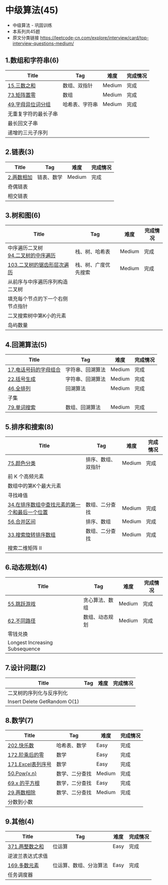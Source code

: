 # 中级算法(45)
- 中级算法 - 巩固训练
- 本系列共45题
- 原文分类链接 https://leetcode-cn.com/explore/interview/card/top-interview-questions-medium/

## 1.数组和字符串(6)

| Title                                                        | Tag            | 难度   | 完成情况 |
| ------------------------------------------------------------ | -------------- | ------ | -------- |
| [15.三数之和](https://leetcode-cn.com/problems/3sum/)        | 数组、双指针   | Medium | 完成     |
| [73.矩阵置零](https://leetcode-cn.com/problems/set-matrix-zeroes/) | 数组           | Medium | 完成     |
| [49.字母异位词分组](https://leetcode-cn.com/problems/group-anagrams/) | 哈希表、字符串 | Medium | 完成     |
| 无重复字符的最长子串                                         |                |        |          |
| 最长回文子串                                                 |                |        |          |
| 递增的三元子序列                                             |                |        |          |

## 2.链表(3)

| Title                                                        | Tag        | 难度   | 完成情况 |
| ------------------------------------------------------------ | ---------- | ------ | -------- |
| [2.两数相加](https://leetcode-cn.com/problems/add-two-numbers/) | 链表、数学 | Medium | 完成     |
| 奇偶链表                                                     |            |        |          |
| 相交链表                                                     |            |        |          |

## 3.树和图(6)

| Title                                                        | Tag                  | 难度   | 完成情况 |
| ------------------------------------------------------------ | -------------------- | ------ | -------- |
| 中序遍历二叉树 <br />[94.二叉树的中序遍历](https://leetcode-cn.com/problems/binary-tree-inorder-traversal/) | 栈、树、哈希表       | Medium | 完成     |
| [103.二叉树的锯齿形层次遍历](https://leetcode-cn.com/problems/binary-tree-zigzag-level-order-traversal/) | 栈、树、广度优先搜索 | Medium | 完成     |
| 从前序与中序遍历序列构造二叉树                               |                      |        |          |
| 填充每个节点的下一个右侧节点指针                             |                      |        |          |
| 二叉搜索树中第K小的元素                                      |                      |        |          |
| 岛屿数量                                                     |                      |        |          |

## 4.回溯算法(5)

| Title                                                        | Tag              | 难度   | 完成情况 |
| ------------------------------------------------------------ | ---------------- | ------ | -------- |
| [17.电话号码的字母组合](https://leetcode-cn.com/problems/letter-combinations-of-a-phone-number/) | 字符串、回溯算法 | Medium | 完成     |
| [22.括号生成](https://leetcode-cn.com/problems/generate-parentheses/) | 字符串、回溯算法 | Medium | 完成     |
| [46.全排列](https://leetcode-cn.com/problems/permutations/)  | 回溯算法         | Medium | 完成     |
| 子集                                                         |                  |        |          |
| [79.单词搜索](https://leetcode-cn.com/problems/word-search/) | 数组、回溯算法   | Medium | 完成     |

## 5.排序和搜索(8)

| Title                                                        | Tag                | 难度   | 完成情况 |
| ------------------------------------------------------------ | ------------------ | ------ | -------- |
| [75.颜色分类](https://leetcode-cn.com/problems/sort-colors/) | 排序、数组、双指针 | Medium | 完成     |
| 前 K 个高频元素                                              |                    |        |          |
| 数组中的第K个最大元素                                        |                    |        |          |
| 寻找峰值                                                     |                    |        |          |
| [34.在排序数组中查找元素的第一个和最后一个位置](https://leetcode-cn.com/problems/find-first-and-last-position-of-element-in-sorted-array/) | 数组、二分查找     | Medium | 完成     |
| [56.合并区间](https://leetcode-cn.com/problems/merge-intervals/) | 排序、数组         | Medium | 完成     |
| [33.搜索旋转排序数组](https://leetcode-cn.com/problems/search-in-rotated-sorted-array/) | 数组、二分查找     | Medium | 完成     |
| 搜索二维矩阵 II                                              |                    |        |          |

## 6.动态规划(4)

| Title                                                        | Tag            | 难度   | 完成情况 |
| ------------------------------------------------------------ | -------------- | ------ | -------- |
| [55.跳跃游戏](https://leetcode-cn.com/problems/jump-game/)   | 贪心算法、数组 | Medium | 完成     |
| [62.不同路径](https://leetcode-cn.com/problems/unique-paths/) | 数组、动态规划 | Medium | 完成     |
| 零钱兑换                                                     |                |        |          |
| Longest Increasing Subsequence                               |                |        |          |

## 7.设计问题(2)

| Title                        | Tag  | 难度 | 完成情况 |
| ---------------------------- | ---- | ---- | -------- |
| 二叉树的序列化与反序列化     |      |      |          |
| Insert Delete GetRandom O(1) |      |      |          |

## 8.数学(7)

| Title                                                        | Tag            | 难度   | 完成情况 |
| ------------------------------------------------------------ | -------------- | ------ | -------- |
| [202.快乐数](https://leetcode-cn.com/problems/happy-number/) | 哈希表、数学   | Easy   | 完成     |
| [172.阶乘后的零](https://leetcode-cn.com/problems/factorial-trailing-zeroes) | 数学           | Easy   | 完成     |
| [171.Excel表列序号](https://leetcode-cn.com/problems/excel-sheet-column-number) | 数学           | Easy   | 完成     |
| [50.Pow(x,n)](https://leetcode-cn.com/problems/powx-n/)      | 数学、二分查找 | Medium | 完成     |
| [69.x 的平方根](https://leetcode-cn.com/problems/sqrtx)      | 数学，二分查找 | Easy   | 完成     |
| [29.两数相除](https://leetcode-cn.com/problems/divide-two-integers/) | 数学、二分查找 | Medium | 完成     |
| 分数到小数                                                   |                |        |          |

## 9.其他(4)

| Title                                                        | Tag                    | 难度 | 完成情况 |
| ------------------------------------------------------------ | ---------------------- | ---- | -------- |
| [371.两整数之和](https://leetcode-cn.com/problems/sum-of-two-integers/) | 位运算                 | Easy | 完成     |
| 逆波兰表达式求值                                             |                        |      |          |
| [169.多数元素](https://leetcode-cn.com/problems/majority-element) | 位运算、数组、分治算法 | Easy | 完成     |
| 任务调度器                                                   |                        |      |          |